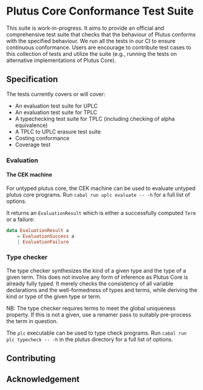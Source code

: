 # Plutus Core Conformance Test Suite

This suite is work-in-progress. It aims to provide an official and comprehensive test suite that checks that the behaviour of Plutus conforms with the specified behaviour. We run all the tests in our CI to ensure continuous conformance. Users are encourage to contribute test cases to this collection of tests and utilize the suite (e.g., running the tests on alternative implementations of Plutus Core).

## Specification

The tests currently covers or will cover:

- An evaluation test suite for UPLC
- An evaluation test suite for TPLC
- A typechecking test suite for TPLC (including checking of alpha equivalence)
- A TPLC to UPLC erasure test suite
- Costing conformance 
- Coverage test

### Evaluation

#### The CEK machine

For untyped plutus core, the CEK machine can be used to evaluate untyped plutus core programs. Run `cabal run uplc evaluate -- -h` for a full list of options.

It returns an `EvaluationResult` which is either a successfully computed `Term` or a failure:

```haskell
data EvaluationResult a
    = EvaluationSuccess a
    | EvaluationFailure
```


### Type checker

The type checker synthesizes the kind of a given type and the type of a given term. This does not involve any form of inference as Plutus Core is already fully typed. It merely checks the consistency of all variable declarations and the well-formedness of types and terms, while deriving the kind or type of the given type or term.

NB: The type checker requires terms to meet the global uniqueness property. If this is not a given, use a renamer pass to suitably pre-process the term in question.

The `plc` executable can be used to type check programs. Run `cabal run plc typecheck -- -h` in the plutus directory for a full list of options.


## Contributing

## Acknowledgement

